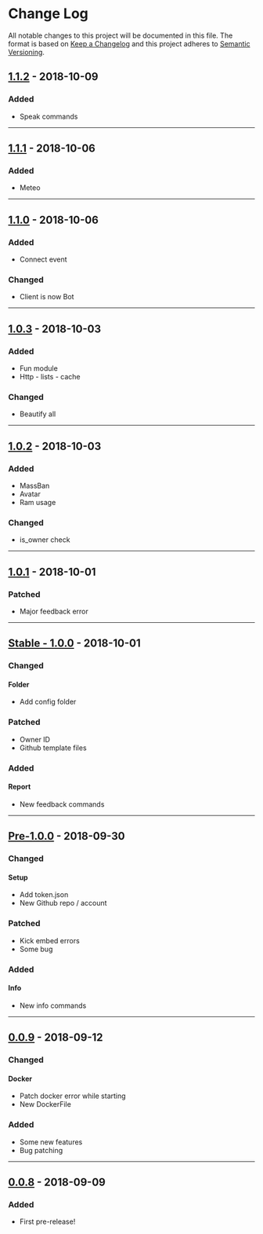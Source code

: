 # Change Log

All notable changes to this project will be documented in this file. The format is based on
[Keep a Changelog](http://keepachangelog.com/en/1.0.0/) and this project adheres to
[Semantic Versioning](http://semver.org/spec/v2.0.0.html).

## [1.1.2](https://github.com/yumepantai/Yume-Bot/releases/tag/1.1.2) - 2018-10-09


### Added

- Speak commands

---

## [1.1.1](https://github.com/yumepantai/Yume-Bot/releases/tag/1.1.1) - 2018-10-06


### Added

- Meteo

---

## [1.1.0](https://github.com/yumepantai/Yume-Bot/releases/tag/1.1.0) - 2018-10-06


### Added

- Connect event


### Changed

- Client is now Bot

---

## [1.0.3](https://github.com/yumepantai/Yume-Bot/releases/tag/1.0.3) - 2018-10-03


### Added

- Fun module
- Http - lists - cache

### Changed

- Beautify all


---

## [1.0.2](https://github.com/yumepantai/Yume-Bot/releases/tag/1.0.2) - 2018-10-03


### Added

- MassBan
- Avatar
- Ram usage

### Changed

- is_owner check


---

## [1.0.1](https://github.com/yumepantai/Yume-Bot/releases/tag/1.0.1) - 2018-10-01


### Patched

- Major feedback error

---

## [Stable - 1.0.0](https://github.com/yumepantai/Yume-Bot/releases/tag/1.0.0) - 2018-10-01

### Changed

#### Folder

- Add config folder

### Patched

- Owner ID
- Github template files

### Added

#### Report

- New feedback commands


---

## [Pre-1.0.0](https://github.com/yumepantai/Yume-Bot/releases/tag/1.0.0a) - 2018-09-30

### Changed

#### Setup

- Add token.json
- New Github repo / account

### Patched

- Kick embed errors
- Some bug

### Added

#### Info

- New info commands


---

## [0.0.9](https://github.com/yumepantai/Yume-Bot/releases/tag/0.0.9) - 2018-09-12

### Changed

#### Docker

- Patch docker error while starting
- New DockerFile

### Added

- Some new features
- Bug patching


---

## [0.0.8](https://github.com/yumepantai/Yume-Bot/releases/tag/0.0.8) - 2018-09-09

### Added

- First pre-release!
